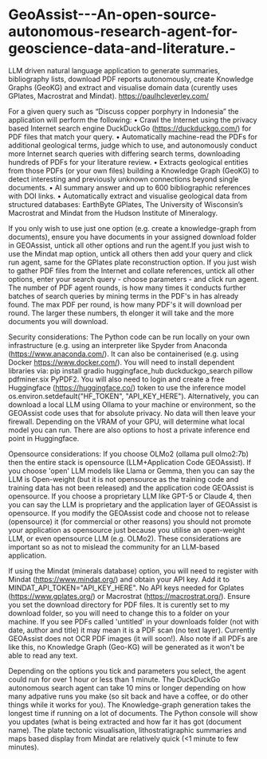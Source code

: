 # GeoAssist---An-open-source-autonomous-research-agent-for-geoscience-data-and-literature.-
LLM driven natural language application to generate summaries, bibliography lists, download PDF reports autonomously, create Knowledge Graphs (GeoKG) and extract and visualise domain data (curently uses GPlates, Macrostrat and Mindat). https://paulhcleverley.com/

For a given query such as “Discuss copper porphyry in Indonesia” the application will perform the following:
•	Crawl the Internet using the privacy based Internet search engine DuckDuckGo (https://duckduckgo.com/) for PDF files that match your query.
•	Automatically machine-read the PDFs for additional geological terms, judge which to use, and autonomously conduct more Internet search queries with differing search terms, downloading hundreds of PDFs for your literature review.
•	Extracts geological entities from those PDFs (or your own files) building a Knowledge Graph (GeoKG) to detect interesting and previously unknown connections beyond single documents.
•	AI summary answer and up to 600 bibliographic references with DOI links.
•	Automatically extract and visualise geological data from structured databases: EarthByte GPlates, The University of Wisconsin’s Macrostrat and Mindat from the Hudson Institute of Mineralogy.

If you only wish to use just one option (e.g. create a knowledge-graph from documents), ensure you have documents in your assigned download folder in GEOAssist, untick all other options and run the agent.If you just wish to use the Mindat map option, untick all others then add your query and click run agent, same for the GPlates plate reconstruction option. If you just wish to gather PDF files from the Internet and collate references, untick all other options, enter your search query - choose parameters - and click run agent. The number of PDF agent rounds, is how many times it conducts further batches of search queries by mining terms in the PDF's in has already found. The max PDF per round, is how many PDF's it will download per round. The larger these numbers, th elonger it will take and the more documents you will download.

Security considerations: The Python code can be run locally on your own infrastructure (e.g. using an interpreter like Spyder from Anaconda (https://www.anaconda.com/). It can also be containerised (e.g. using Docker https://www.docker.com/). You will need to install dependent libraries via: pip install gradio huggingface_hub duckduckgo_search pillow pdfminer.six PyPDF2. You will also need to login and create a free Huggingface (https://huggingface.co/) token to use the inference model os.environ.setdefault("HF_TOKEN", "API_KEY_HERE"). Alternatively, you can download a local LLM using Ollama to your machine or environment, so the GEOAssist code uses that for absolute privacy. No data will then leave your firewall. Depending on the VRAM of your GPU, will determine what local model you can run. There are also options to host a private inference end point in Huggingface. 

Opensource considerations: If you choose OLMo2 (ollama pull olmo2:7b) then the entire stack is opensource (LLM+Application Code GEOAssist). If you choose 'open' LLM models like Llama or Gemma, then you can say the LLM is Open-weight (but it is not opensource as the training code and training data has not been released) and the application code GEOAssist is opensource. If you choose a proprietary LLM like GPT-5 or Claude 4, then you can say the LLM is proprietary and the application layer of GEOAssist is opensource. If you modify the GEOAssist code and choose not to release (opensource) it (for commercial or other reasons) you should not promote your application as opensource just because you utilise an open-weight LLM, or even opensource LLM (e.g. OLMo2). These considerations are important so as not to mislead the community for an LLM-based application.

If using the Mindat (minerals database) option, you will need to register with Mindat (https://www.mindat.org/) and obtain your API key. Add it to MINDAT_API_TOKEN="API_KEY_HERE". No API keys needed for Gplates (https://www.gplates.org/) or Macrostrat (https://macrostrat.org/).
Ensure you set the download directory for PDF files. It is curently set to my download folder, so you will need to change this to a folder on your machine.
If you see PDFs called 'untitled' in your downloads folder (not with date, author and title) it may mean it is a PDF scan (no text layer). Currently GEOAssist does not OCR PDF images (it will soon!). Also note if all PDFs are like this, no Knowledge Graph (Geo-KG) will be generated as it won't be able to read any text.

Depending on the options you tick and parameters you select, the agent could run for over 1 hour or less than 1 minute. The DuckDuckGo autonomous search agent can take 10 mins or longer depending on how many adpative runs you make (so sit back and have a coffee, or do other things while it works for you). The Knowledge-graph generation takes the longest time if running on a lot of documents. The Python console will show you updates (what is being extracted and how far it has got (document name). The plate tectonic visualisation, lithostratigraphic summaries and maps based display from Mindat are relatively quick (<1 minute to few minutes).
